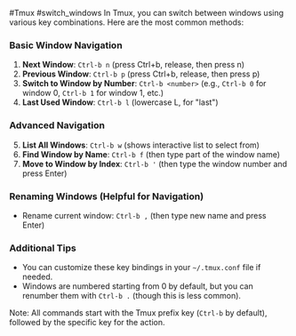 #Tmux #switch_windows
In Tmux, you can switch between windows using various key combinations. Here are the most common methods:

### Basic Window Navigation
1. **Next Window**: `Ctrl-b n` (press Ctrl+b, release, then press n)
2. **Previous Window**: `Ctrl-b p` (press Ctrl+b, release, then press p)
3. **Switch to Window by Number**: `Ctrl-b <number>` (e.g., `Ctrl-b 0` for window 0, `Ctrl-b 1` for window 1, etc.)
4. **Last Used Window**: `Ctrl-b l` (lowercase L, for "last")

### Advanced Navigation
5. **List All Windows**: `Ctrl-b w` (shows interactive list to select from)
6. **Find Window by Name**: `Ctrl-b f` (then type part of the window name)
7. **Move to Window by Index**: `Ctrl-b '` (then type the window number and press Enter)

### Renaming Windows (Helpful for Navigation)
- Rename current window: `Ctrl-b ,` (then type new name and press Enter)

### Additional Tips
- You can customize these key bindings in your `~/.tmux.conf` file if needed.
- Windows are numbered starting from 0 by default, but you can renumber them with `Ctrl-b .` (though this is less common).

Note: All commands start with the Tmux prefix key (`Ctrl-b` by default), followed by the specific key for the action.